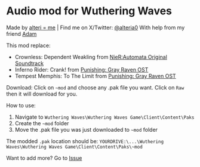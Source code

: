 
# Audio mod for Wuthering Waves
Made by [alteri = me](https://alteri.moe) | Find me on X/Twitter: [@alteria0](https://x.com/alteria0)
With help from my friend [Adam](https://x.com/NotFakeAdam)

This mod replace:
- Crownless: Dependent Weakling from [NieR:Automata Original Soundtrack](https://www.youtube.com/playlist?list=OLAK5uy_l--G5hZu15rmQoiNnHHGCARJ5xJePbWOM&playnext=1&index=1)
- Inferno Rider: Crank! from [Punishing: Gray Raven OST](https://www.youtube.com/watch?v=nZgg4-e-pSY)
- Tempest Memphis: To The Limit from [Punishing: Gray Raven OST](https://www.youtube.com/watch?v=a545Gv3jGzg)

Download: Click on `~mod` and choose any .pak file you want. Click on `Raw` then it will download for you.

How to use:
1) Navigate to `Wuthering Waves\Wuthering Waves Game\Client\Content\Paks`
2) Create the `~mod` folder
3) Move the .pak file you was just downloaded to `~mod` folder

The modded `.pak` location should be: 
`YOURDRIVE:\...\Wuthering Waves\Wuthering Waves Game\Client\Content\Paks\~mod`

Want to add more? Go to [Issue](https://github.com/alt3ri/WW_Audio_Mod/issues)
